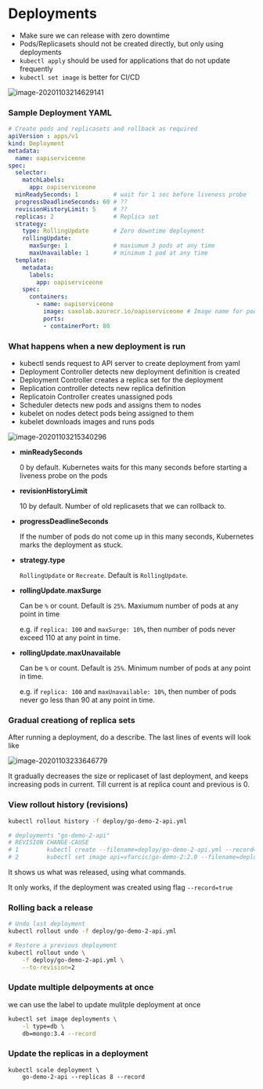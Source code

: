 # Deployments

- Make sure we can release with zero downtime
- Pods/Replicasets should not be created directly, but only using deployments
- `kubectl apply` should be used for applications that do not update frequently
- `kubectl set image` is better for CI/CD

![image-20201103214629141](/Users/dawn/projects/project_2020/kubernetes/images/deployments-overview.png)



### Sample Deployment YAML

```yaml
# Create pods and replicasets and rollback as required
apiVersion : apps/v1
kind: Deployment
metadata:
  name: oapiserviceone 
spec:
  selector:
    matchLabels:
      app: oapiserviceone
  minReadySeconds: 1          # wait for 1 sec before liveness probe
  progressDeadlineSeconds: 60 # ??
  revisionHistoryLimit: 5     # ??
  replicas: 2                 # Replica set
  strategy:
    type: RollingUpdate       # Zero downtime deployment
    rollingUpdate:
      maxSurge: 1             # maxiumum 3 pods at any time
      maxUnavailable: 1       # minimum 1 pod at any time
  template:
    metadata:
      labels:
        app: oapiserviceone 
    spec:
      containers:
        - name: oapiserviceone 
          image: saxolab.azurecr.io/oapiserviceone # Image name for pods
          ports:
          - containerPort: 80
```



### What happens when a new deployment is run 

- kubectl sends request to API server to create deployment from yaml
- Deployment Controller detects new deployment definition is created
- Deployment Controller creates a replica set for the deployment
- Replication controller detects new replica definition 
- Replicatoin Controller creates unassigned pods
- Scheduler detects new pods and assigns them to nodes
- kubelet on nodes detect pods being assigned to them
- kubelet downloads images and runs pods

![image-20201103215340296](/Users/dawn/projects/project_2020/kubernetes/images/deployment-creation.png)





- **minReadySeconds**

  0 by default. Kubernetes waits for this many seconds before starting a liveness probe on the pods

  

- **revisionHistoryLimit**

  10 by default. Number of old replicasets that we can rollback to. 

  

- **progressDeadlineSeconds**

  If the number of pods do not come up in this many seconds, Kubernetes marks the deployment as stuck.



- **strategy.type**

  `RollingUpdate` or `Recreate`. Default is `RollingUpdate`. 

  

- **rollingUpdate.maxSurge**

  Can be `%` or count. Default is `25%`. Maxiumum number of  pods at any point in time

  e.g. if `replica: 100` and `maxSurge: 10%`, then number of pods never exceed 110 at any point in time.

  

- **rollingUpdate.maxUnavailable**

  Can be `%` or count. Default is `25%`. Minimum number of  pods at any point in time. 

  e.g. if `replica: 100` and `maxUnavailable: 10%`, then number of pods never go less than 90 at any point in time.



### Gradual creationg of replica sets

After running a deployment, do a describe. The last lines of events will look like 

![image-20201103233646779](/Users/dawn/projects/project_2020/kubernetes/images/deployment-evets.png)

It gradually decreases the size or replicaset of last deployment, and keeps increasing pods in current. Till current is at replica count and previous is 0.



### View rollout history (revisions)

```bash
kubectl rollout history -f deploy/go-demo-2-api.yml

# deployments "go-demo-2-api"
# REVISION CHANGE-CAUSE
# 1        kubectl create --filename=deploy/go-demo-2-api.yml --record=true
# 2        kubectl set image api=vfarcic/go-demo-2:2.0 --filename=deploy/go-demo-2-api.yml
```

It shows us what was released, using what commands.

It only works, if the deployment was created using flag `--record=true`



### Rolling back a release

```bash
# Undo last deployment
kubectl rollout undo -f deploy/go-demo-2-api.yml

# Restore a previous deployment
kubectl rollout undo \
    -f deploy/go-demo-2-api.yml \
    --to-revision=2
```



### Update multiple delpoyments at once

we can use the label to update mulitple deployment at once

```bash
kubectl set image deployments \
    -l type=db \
    db=mongo:3.4 --record
```



### Update the replicas in a deployment

```
kubectl scale deployment \
    go-demo-2-api --replicas 8 --record
```

